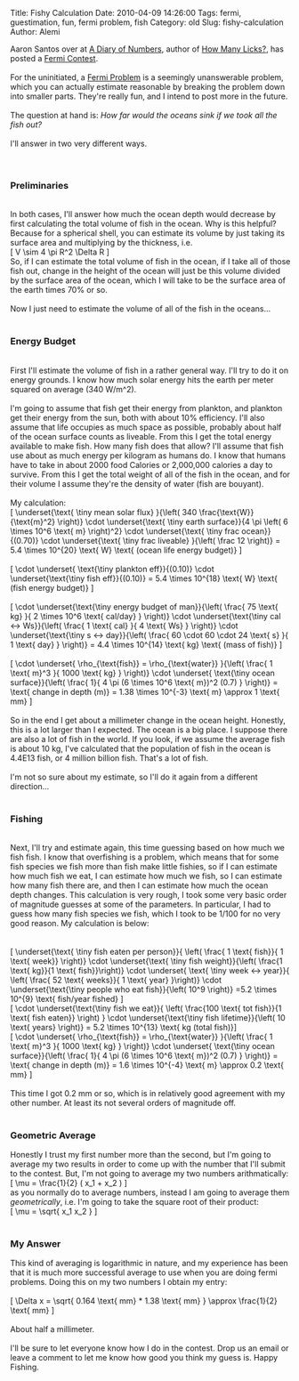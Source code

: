 Title: Fishy Calculation
Date: 2010-04-09 14:26:00
Tags: fermi, guestimation, fun, fermi problem, fish
Category: old
Slug: fishy-calculation
Author: Alemi

Aaron Santos over at <a href="http://diaryofnumbers.blogspot.com/">A Diary of Numbers</a>, author of <a href="http://www.amazon.com/How-Many-Licks-Estimate-Anything/dp/0762435607">How Many Licks?</a>, has posted a <a href="http://diaryofnumbers.blogspot.com/2010/04/fermi-contest-3.html">Fermi Contest</a>.  <br /><br />For the uninitiated, a <a href="http://en.wikipedia.org/wiki/Fermi_problem">Fermi Problem</a> is a seemingly unanswerable problem, which you can actually estimate reasonable by breaking the problem down into smaller parts.  They're really fun, and I intend to post more in the future.  <br /><br />The question at hand is: <i>How far would the oceans sink if we took all the fish out?</i><br /><br />I'll answer in two very different ways.<br /><a name='more'></a><br /><br /><h3>Preliminaries </h3><br />In both cases, I'll answer how much the ocean depth would decrease by first calculating the total volume of fish in the ocean.  Why is this helpful?  Because for a spherical shell, you can estimate its volume by just taking its surface area and multiplying by the thickness, i.e.<br />\[ V \sim 4 \pi R^2 \Delta R \]<br />So, if I can estimate the total volume of fish in the ocean, if I take all of those fish out, change in the height of the ocean will just be this volume divided by the surface area of the ocean, which I will take to be the surface area of the earth times 70% or so.<br /><br />Now I just need to estimate the volume of all of the fish in the oceans...<br /><br /><h3>Energy Budget </h3><br />First I'll estimate the volume of fish in a rather general way.  I'll try to do it on energy grounds.  I know how much solar energy hits the earth per meter squared on average (340 W/m^2). <br /><br />I'm going to assume that fish get their energy from plankton, and plankton get their energy from the sun, both with about 10% efficiency.  I'll also assume that life occupies as much space as possible, probably about half of the ocean surface counts as liveable.   From this I get the total energy available to make fish.  How many fish does that allow?  I'll assume that fish use about as much energy per kilogram as humans do.  I know that humans have to take in about 2000 food Calories or 2,000,000 calories a day to survive.  From this I get the total weight of all of the fish in the ocean, and for their volume I assume they're the density of water (fish are bouyant).  <br /><br />My calculation:<br />\[ \underset{\text{ \tiny mean solar flux} }{\left( 340 \frac{\text{W}}{\text{m}^2} \right)}  \cdot \underset{\text{ \tiny earth surface}}{4 \pi \left( 6 \times 10^6 \text{ m} \right)^2} \cdot \underset{\text{ \tiny frac ocean}}{(0.70)} \cdot \underset{\text{ \tiny frac liveable} }{\left( \frac 12 \right)} =  5.4 \times 10^{20} \text{ W} \text{ (ocean life energy budget)}  \]<br /><br />\[ \cdot \underset{ \text{\tiny plankton eff}}{(0.10)} \cdot \underset{\text{\tiny fish eff}}{(0.10)} = 5.4 \times 10^{18} \text{ W} \text{ (fish energy budget)}  \]<br /><br />\[ \cdot \underset{\text{\tiny energy budget of man}}{\left( \frac{ 75 \text{ kg} }{ 2 \times 10^6 \text{ cal/day} } \right)} \cdot \underset{\text{\tiny cal $\leftrightarrow$ Ws}}{\left( \frac{ 1 \text{ cal} }{ 4 \text{ Ws} } \right)} \cdot \underset{\text{\tiny s $\leftrightarrow$ day}}{\left( \frac{ 60 \cdot 60 \cdot 24 \text{ s} }{ 1 \text{ day} } \right)} = 4.4 \times 10^{14} \text{ kg} \text{ (mass of fish)} \]<br /><br />\[  \cdot \underset{ \rho_{\text{fish}} = \rho_{\text{water}} }{\left(  \frac{ 1 \text{ m}^3 }{ 1000 \text{ kg} } \right)} \cdot \underset{ \text{\tiny ocean surface}}{\left( \frac{ 1}{ 4 \pi (6 \times 10^6 \text{ m})^2  (0.7) } \right)} = \text{ change in depth (m)} = 1.38 \times 10^{-3} \text{ m} \approx 1 \text{ mm} \]<br /><br />So in the end I get about a millimeter change in the ocean height.  Honestly, this is a lot larger than I expected.  The ocean is a big place.  I suppose there are also a lot of fish in the world.  If you look, if we assume the average fish is about 10 kg, I've calculated that the population of fish in the ocean is 4.4E13 fish, or 4 million billion fish.  That's a lot of fish.  <br /><br />I'm not so sure about my estimate, so I'll do it again from a different direction...<br /><br /><h3>Fishing </h3><br />Next, I'll try and estimate again, this time guessing based on how much we fish fish.  I know that overfishing is a problem, which means that for some fish species we fish more than fish make little fishies, so if I can estimate how much fish we eat, I can estimate how much we fish, so I can estimate how many fish there are, and then I can estimate how much the ocean depth changes.  This calculation is very rough, I took some very basic order of magnitude guesses at some of the parameters.  In particular, I had to guess how many fish species we fish, which I took to be 1/100 for no very good reason.  My calculation is below:<br /><br /><br />\[ \underset{\text{ \tiny fish eaten per person}}{ \left( \frac{ 1 \text{ fish}}{ 1 \text{ week}} \right)} \cdot \underset{\text{ \tiny fish weight}}{\left( \frac{1 \text{ kg}}{1 \text{ fish}}\right)} \cdot \underset{ \text{ \tiny week $\leftrightarrow$ year}}{ \left( \frac{ 52 \text{ weeks}}{ 1 \text{ year} }\right)} \cdot \underset{\text{\tiny people who eat fish}}{\left( 10^9  \right)} =5.2 \times 10^{9} \text{ fish/year fished}  \]<br />\[ \cdot \underset{\text{\tiny fish we eat}}{ \left( \frac{100 \text{ tot fish}}{1 \text{ fish eaten}} \right) } \cdot \underset{\text{\tiny fish lifetime}}{\left( 10 \text{ years} \right)} = 5.2 \times 10^{13} \text{ kg (total fish)}\]<br />\[ \cdot \underset{ \rho_{\text{fish}} = \rho_{\text{water}} }{\left(  \frac{ 1 \text{ m}^3 }{ 1000 \text{ kg} } \right)} \cdot \underset{ \text{\tiny ocean surface}}{\left( \frac{ 1}{ 4 \pi (6 \times 10^6 \text{ m})^2  (0.7) } \right)} = \text{ change in depth (m)} = 1.6 \times 10^{-4} \text{ m} \approx 0.2 \text{ mm} \]<br /><br />This time I got 0.2 mm or so, which is in relatively good agreement with my other number.  At least its not several orders of magnitude off.  <br /><br /><h3>Geometric Average</h3>Honestly I trust my first number more than the second, but I'm going to average my two results in order to come up with the number that I'll submit to the contest.  But, I'm not going to average my two numbers arithmatically:<br />\[ \mu = \frac{1}{2} ( x_1 + x_2 ) \]<br />as you normally do to average numbers, instead I am going to average them <i>geometrically</i>, i.e. I'm going to take the square root of their product:<br />\[ \mu = \sqrt{ x_1 x_2 } \]<br /><br /><h3>My Answer </h3>This kind of averaging is logarithmic in nature, and my experience has been that it is much more successful average to use when you are doing fermi problems.  Doing this on my two numbers I obtain my entry:<br /><br />\[ \Delta x = \sqrt{ 0.164 \text{ mm} * 1.38 \text{ mm} } \approx \frac{1}{2} \text{ mm} \]<br /><br />About half a millimeter.<br /><br />I'll be sure to let everyone know how I do in the contest.  Drop us an email or leave a comment to let me know how good you think my guess is.  Happy Fishing.
